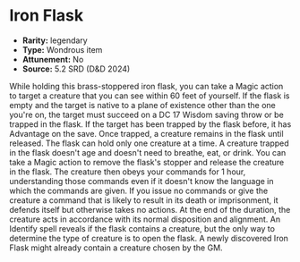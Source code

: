 
# Iron Flask

* **Rarity:** legendary
* **Type:** Wondrous item
* **Attunement:** No
* **Source:** 5.2 SRD (D&D 2024)


While holding this brass-stoppered iron flask, you can take a Magic action to target a creature that you can see within 60 feet of yourself. If the flask is empty and the target is native to a plane of existence other than the one you're on, the target must succeed on a DC 17 Wisdom saving throw or be trapped in the flask. If the target has been trapped by the flask before, it has Advantage on the save. Once trapped, a creature remains in the flask until released. The flask can hold only one creature at a time. A creature trapped in the flask doesn't age and doesn't need to breathe, eat, or drink. You can take a Magic action to remove the flask's stopper and release the creature in the flask. The creature then obeys your commands for 1 hour, understanding those commands even if it doesn't know the language in which the commands are given. If you issue no commands or give the creature a command that is likely to result in its death or imprisonment, it defends itself but otherwise takes no actions. At the end of the duration, the creature acts in accordance with its normal disposition and alignment. An Identify spell reveals if the flask contains a creature, but the only way to determine the type of creature is to open the flask. A newly discovered Iron Flask might already contain a creature chosen by the GM.
